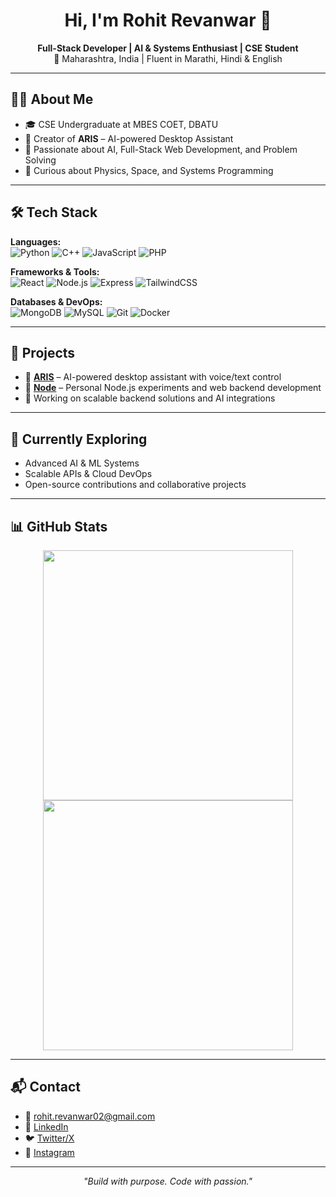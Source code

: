 <h1 align="center">Hi, I'm Rohit Revanwar 👋</h1>

<p align="center">
<strong>Full-Stack Developer | AI & Systems Enthusiast | CSE Student</strong><br>
📍 Maharashtra, India | Fluent in Marathi, Hindi & English
</p>

---

## 👨‍💻 About Me

- 🎓 CSE Undergraduate at MBES COET, DBATU  
- 🧠 Creator of **ARIS** – AI-powered Desktop Assistant  
- 🔧 Passionate about AI, Full-Stack Web Development, and Problem Solving  
- 🌌 Curious about Physics, Space, and Systems Programming  

---

## 🛠 Tech Stack

**Languages:**  
![Python](https://img.shields.io/badge/Python-3776AB?style=flat&logo=python&logoColor=white)
![C++](https://img.shields.io/badge/C++-00599C?style=flat&logo=c%2B%2B&logoColor=white)
![JavaScript](https://img.shields.io/badge/JavaScript-F7DF1E?style=flat&logo=javascript&logoColor=black)
![PHP](https://img.shields.io/badge/PHP-777BB4?style=flat&logo=php&logoColor=white)

**Frameworks & Tools:**  
![React](https://img.shields.io/badge/React-61DAFB?style=flat&logo=react&logoColor=black)
![Node.js](https://img.shields.io/badge/Node.js-339933?style=flat&logo=nodedotjs&logoColor=white)
![Express](https://img.shields.io/badge/Express.js-000000?style=flat&logo=express&logoColor=white)
![TailwindCSS](https://img.shields.io/badge/TailwindCSS-06B6D4?style=flat&logo=tailwindcss&logoColor=white)

**Databases & DevOps:**  
![MongoDB](https://img.shields.io/badge/MongoDB-47A248?style=flat&logo=mongodb&logoColor=white)
![MySQL](https://img.shields.io/badge/MySQL-4479A1?style=flat&logo=mysql&logoColor=white)
![Git](https://img.shields.io/badge/Git-F05032?style=flat&logo=git&logoColor=white)
![Docker](https://img.shields.io/badge/Docker-2496ED?style=flat&logo=docker&logoColor=white)

---

## 🚀 Projects

- 🔹 [**ARIS**](https://github.com/rohitr99evanwar/ARIS) – AI-powered desktop assistant with voice/text control  
- 🔹 [**Node**](https://github.com/rohitr99evanwar/node) – Personal Node.js experiments and web backend development  
- 🔹 Working on scalable backend solutions and AI integrations  

---

## 📘 Currently Exploring

- Advanced AI & ML Systems  
- Scalable APIs & Cloud DevOps  
- Open-source contributions and collaborative projects  

---

## 📊 GitHub Stats

<p align="center">
  <img src="https://github-readme-stats.vercel.app/api?username=rohitr99evanwar&show_icons=true&theme=github_dark" width="400px" />
  <img src="https://github-readme-streak-stats.herokuapp.com/?user=rohitr99evanwar&theme=github-dark" width="400px" />
</p>

---

## 📬 Contact

- 📧 [rohit.revanwar02@gmail.com](mailto:rohit.revanwar02@gmail.com)  
- 🔗 [LinkedIn](https://www.linkedin.com/in/rohit-revanwar)  
- 🐦 [Twitter/X](https://x.com/Rohit_Revanwar)  
- 📸 [Instagram](https://www.instagram.com/rohit.revanwar)  

---

<p align="center"><em>"Build with purpose. Code with passion."</em></p>
